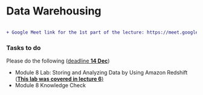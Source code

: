 # Data Warehousing

<!-- The lecture at 6:30 pm on Friday -->

```diff

+ Google Meet link for the 1st part of the lecture: https://meet.google.com/pdh-gvnk-hid

```

### Tasks to do
Please do the following (<ins>deadline **14 Dec**</ins>) 
 - Module 8 Lab: Storing and Analyzing Data by Using Amazon Redshift (<ins>**This lab was covered in lecture 6**<ins>)
 - Module 8 Knowledge Check


<!--
```diff
- There is no lecture tomorrow (6 Dec.)
- Our lecture will be online on Friday at 6:30 pm.
-  There are no cloud or data warehousing lectures tomorrow, 29 September 2024. 
+ Google Meet link for the 2nd part of the lecture: https://meet.google.com/pay-eveb-ebt
```
-->
